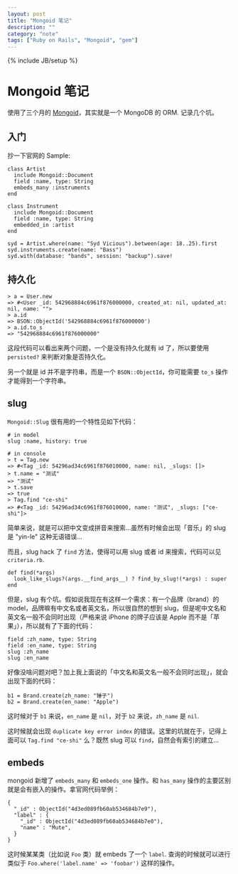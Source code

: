 ```yaml
---
layout: post
title: "Mongoid 笔记"
description: ""
category: "note"
tags: ["Ruby on Rails", "Mongoid", "gem"]
---
```

{% include JB/setup %}

# Mongoid 笔记

使用了三个月的 [Mongoid](http://mongoid.org/en/mongoid/index.html)，其实就是一个 MongoDB 的 ORM. 记录几个坑。

## 入门

抄一下官网的 Sample:

    class Artist
      include Mongoid::Document
      field :name, type: String
      embeds_many :instruments
    end

    class Instrument
      include Mongoid::Document
      field :name, type: String
      embedded_in :artist
    end

    syd = Artist.where(name: "Syd Vicious").between(age: 18..25).first
    syd.instruments.create(name: "Bass")
    syd.with(database: "bands", session: "backup").save!

## 持久化

    > a = User.new
    => #<User _id: 542968884c6961f876000000, created_at: nil, updated_at: nil, name: "">
    > a.id
    => BSON::ObjectId('542968884c6961f876000000')
    > a.id.to_s
    => "542968884c6961f876000000"

这段代码可以看出来两个问题，一个是没有持久化就有 id 了，所以要使用 `persisted?` 来判断对象是否持久化。

另一个就是 id 并不是字符串，而是一个 `BSON::ObjectId`，你可能需要 `to_s` 操作才能得到一个字符串。

## slug

`Mongoid::Slug` 很有用的一个特性见如下代码：

    # in model
    slug :name, history: true

    # in console
    > t = Tag.new
    => #<Tag _id: 54296ad34c6961f876010000, name: nil, _slugs: []>
    > t.name = "测试"
    => "测试"
    > t.save
    => true
    > Tag.find "ce-shi"
    => #<Tag _id: 54296ad34c6961f876010000, name: "测试", _slugs: ["ce-shi"]>

简单来说，就是可以把中文变成拼音来搜索…虽然有时候会出现「音乐」的 slug 是 "yin-le" 这种无语错误…

而且，slug hack 了 `find` 方法，使得可以用 slug 或者 id 来搜索，代码可以见 `criteria.rb`.

    def find(*args)
      look_like_slugs?(args.__find_args__) ? find_by_slug!(*args) : super
    end

但是，slug 有个坑。假如说我现在有这样一个需求：有一个品牌（brand）的 model，品牌嘛有中文名或者英文名，所以很自然的想到 slug，但是呢中文名和英文名一般不会同时出现（严格来说 iPhone 的牌子应该是 Apple 而不是「苹果」），所以就有了下面的代码：

    field :zh_name, type: String
    field :en_name, type: String
    slug :zh_name
    slug :en_name

好像没啥问题对吧？加上我上面说的「中文名和英文名一般不会同时出现」，就会出现下面的代码：

    b1 = Brand.create(zh_name: "锤子")
    b2 = Brand.create(en_name: "Apple")

这时候对于 `b1` 来说，`en_name` 是 `nil`，对于 `b2` 来说，`zh_name` 是 `nil`.

这时候就会出现 `duplicate key error index` 的错误。这里的坑就在于，记得上面可以 `Tag.find "ce-shi"` 么？既然 slug 可以 `find`，自然会有索引的建立…

## embeds

mongoid 新增了 `embeds_many` 和 `embeds_one` 操作。和 `has_many` 操作的主要区别就是会有嵌入的操作。拿官网代码举例：

    {
      "_id" : ObjectId("4d3ed089fb60ab534684b7e9"),
      "label" : {
        "_id" : ObjectId("4d3ed089fb60ab534684b7e0"),
        "name" : "Mute",
      }
    }

这时候某某类（比如说 `Foo` 类）就 embeds 了一个 `label`. 查询的时候就可以进行类似于 `Foo.where('label.name' => 'foobar')` 这样的操作。
